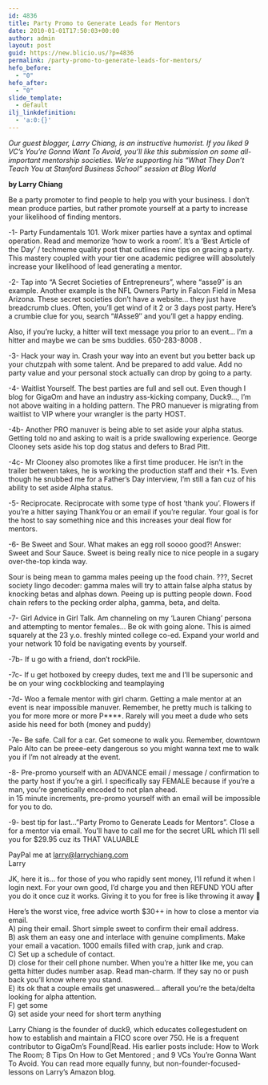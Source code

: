 ```yaml
---
id: 4836
title: Party Promo to Generate Leads for Mentors
date: 2010-01-01T17:50:03+00:00
author: admin
layout: post
guid: https://new.blicio.us/?p=4836
permalink: /party-promo-to-generate-leads-for-mentors/
hefo_before:
  - "0"
hefo_after:
  - "0"
slide_template:
  - default
ilj_linkdefinition:
  - 'a:0:{}'
---
```

_Our guest blogger, Larry Chiang, is an instructive humorist. If you liked 9 VC’s You’re Gonna Want To Avoid, you’ll like this submission on some all-important mentorship societies. We’re supporting his “What They Don’t Teach You at Stanford Business School” session at Blog World_

**by Larry Chiang**

Be a party promoter to find people to help you with your business. I don’t mean produce parties, but rather promote yourself at a party to increase your likelihood of finding mentors.

-1- Party Fundamentals 101. Work mixer parties have a syntax and optimal operation. Read and memorize ‘how to work a room’. It’s a ‘Best Article of the Day’ / techmeme quality post that outlines nine tips on gracing a party. This mastery coupled with your tier one academic pedigree willl absolutely increase your likelihood of lead generating a mentor.

-2- Tap into “A Secret Societies of Entrepreneurs”, where “asse9″ is an example. Another example is the NFL Owners Party in Falcon Field in Mesa Arizona. These secret societies don’t have a website… they just have breadcrumb clues. Often, you’ll get wind of it 2 or 3 days post party. Here’s a crumbie clue for you, search “#Asse9″ and you’ll get a happy ending.

Also, if you’re lucky, a hitter will text message you prior to an event… I’m a hitter and maybe we can be sms buddies. 650-283-8008 .

-3- Hack your way in. Crash your way into an event but you better back up your chutzpah with some talent. And be prepared to add value. Add no party value and your personal stock actually can drop by going to a party.

-4- Waitlist Yourself. The best parties are full and sell out. Even though I blog for GigaOm and have an industry ass-kicking company, Duck9…, I’m not above waiting in a holding pattern. The PRO manuever is migrating from waitlist to VIP where your wrangler is the party HOST.

-4b- Another PRO manuver is being able to set aside your alpha status. Getting told no and asking to wait is a pride swallowing experience. George Clooney sets aside his top dog status and defers to Brad Pitt.

-4c- Mr Clooney also promotes like a first time producer. He isn’t in the trailer between takes, he is working the production staff and their +1s. Even though he snubbed me for a Father’s Day interview, I’m still a fan cuz of his ability to set aside Alpha status.

-5- Reciprocate. Reciprocate with some type of host ‘thank you’. Flowers if you’re a hitter saying ThankYou or an email if you’re regular. Your goal is for the host to say something nice and this increases your deal flow for mentors.

-6- Be Sweet and Sour. What makes an egg roll soooo good?! Answer: Sweet and Sour Sauce. Sweet is being really nice to nice people in a sugary over-the-top kinda way.

Sour is being mean to gamma males peeing up the food chain. ???, Secret society lingo decoder: gamma males will try to attain false alpha status by knocking betas and alphas down. Peeing up is putting people down. Food chain refers to the pecking order alpha, gamma, beta, and delta.

-7- Girl Advice in Girl Talk. Am channeling on my ‘Lauren Chiang’ persona and attempting to mentor females… Be ok with going alone. This is aimed squarely at the 23 y.o. freshly minted college co-ed. Expand your world and your network 10 fold be navigating events by yourself.

-7b- If u go with a friend, don’t rockPile.

-7c- If u get hotboxed by creepy dudes, text me and I’ll be supersonic and be on your wing cockblocking and teamplaying

-7d- Woo a female mentor with girl charm. Getting a male mentor at an event is near impossible manuver. Remember, he pretty much is talking to you for more more or more P\****. Rarely will you meet a dude who sets aside his need for both (money and puddy)

-7e- Be safe. Call for a car. Get someone to walk you. Remember, downtown Palo Alto can be preee-eety dangerous so you might wanna text me to walk you if I’m not already at the event.

-8- Pre-promo yourself with an ADVANCE email / message / confirmation to the party host if you’re a girl. I specifically say FEMALE because if you’re a man, you’re genetically encoded to not plan ahead.  
in 15 minute increments, pre-promo yourself with an email will be impossible for you to do.

-9- best tip for last…”Party Promo to Generate Leads for Mentors”. Close a for a mentor via email. You’ll have to call me for the secret URL which I’ll sell you for $29.95 cuz its THAT VALUABLE

PayPal me at larry@larrychiang.com  
Larry

JK, here it is… for those of you who rapidly sent money, I’ll refund it when I login next. For your own good, I’d charge you and then REFUND YOU after you do it once cuz it works. Giving it to you for free is like throwing it away 🙁

Here’s the worst vice, free advice worth $30++ in how to close a mentor via email.  
A) ping their email. Short simple sweet to confirm their email address.  
B) ask them an easy one and interlace with genuine compliments. Make your email a vacation. 1000 emails filled with crap, junk and crap.  
C) Set up a schedule of contact.  
D) close for their cell phone number. When you’re a hitter like me, you can getta hitter dudes number asap. Read man-charm. If they say no or push back you’ll know where you stand.  
E) its ok that a couple emails get unaswered… afterall you’re the beta/delta looking for alpha attention.  
F) get some  
G) set aside your need for short term anything

Larry Chiang is the founder of duck9, which educates collegestudent on how to establish and maintain a FICO score over 750. He is a frequent contributor to GigaOm’s Found|Read. His earlier posts include: How to Work The Room; 8 Tips On How to Get Mentored ; and 9 VCs You’re Gonna Want To Avoid. You can read more equally funny, but non-founder-focused-lessons on Larry’s Amazon blog.